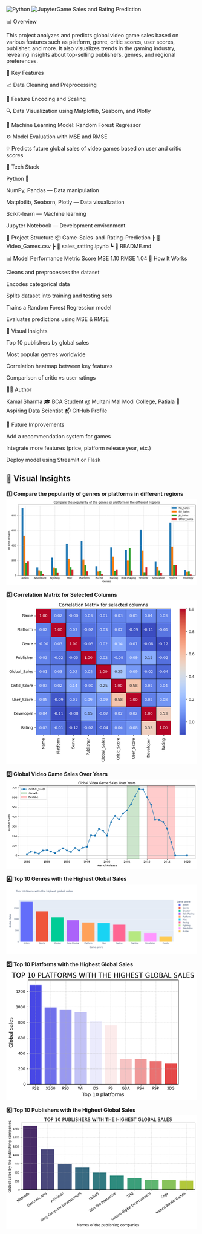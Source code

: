 ![Python](https://img.shields.io/badge/Python-3.13-blue)
![Jupyter](https://img.shields.io/badge/Notebook-Jupyter-orange)Game Sales and Rating Prediction

📊 Overview

This project analyzes and predicts global video game sales based on various features such as platform, genre, critic scores, user scores, publisher, and more.
It also visualizes trends in the gaming industry, revealing insights about top-selling publishers, genres, and regional preferences.

🚀 Key Features

📈 Data Cleaning and Preprocessing

🧩 Feature Encoding and Scaling

🔍 Data Visualization using Matplotlib, Seaborn, and Plotly

🧠 Machine Learning Model: Random Forest Regressor

⚙️ Model Evaluation with MSE and RMSE

💡 Predicts future global sales of video games based on user and critic scores

🧰 Tech Stack

Python 🐍

NumPy, Pandas — Data manipulation

Matplotlib, Seaborn, Plotly — Data visualization

Scikit-learn — Machine learning

Jupyter Notebook — Development environment

📁 Project Structure
📦 Game-Sales-and-Rating-Prediction
 ┣ 📜 Video_Games.csv
 ┣ 📜 sales_ratting.ipynb
 ┗ 📜 README.md

📊 Model Performance
Metric	Score
MSE	1.10
RMSE	1.04
🧠 How It Works

Cleans and preprocesses the dataset

Encodes categorical data

Splits dataset into training and testing sets

Trains a Random Forest Regression model

Evaluates predictions using MSE & RMSE

📸 Visual Insights

Top 10 publishers by global sales

Most popular genres worldwide

Correlation heatmap between key features

Comparison of critic vs user ratings

🧑‍💻 Author

Kamal Sharma
🎓 BCA Student @ Multani Mal Modi College, Patiala
💭 Aspiring Data Scientist
📬 GitHub Profile

🌟 Future Improvements

Add a recommendation system for games

Integrate more features (price, platform release year, etc.)

Deploy model using Streamlit or Flask

## 📸 Visual Insights

**1️⃣ Compare the popularity of genres or platforms in different regions**
![Regional Popularity](images/Compare%20the%20popularity%20of%20the%20genres%20or%20platform%20in%20the%20different%20regions.png)

**2️⃣ Correlation Matrix for Selected Columns**
![Correlation Matrix](images/correlation%20matrix%20for%20selected%20columns.png)

**3️⃣ Global Video Game Sales Over Years**
![Global Sales](images/global%20video%20sales%20over%20years.png)

**4️⃣ Top 10 Genres with the Highest Global Sales**
![Top 10 Genres](images/top%2010%20genre%20with%20the%20highest%20global%20sales.png)

**5️⃣ Top 10 Platforms with the Highest Global Sales**
![Top 10 Platforms](images/top%2010%20platforms%20with%20the%20highest%20global%20sales.png)

**6️⃣ Top 10 Publishers with the Highest Global Sales**
![Top 10 Publishers](images/Top%2010%20publishers%20with%20the%20higest%20global%20sales.png)
